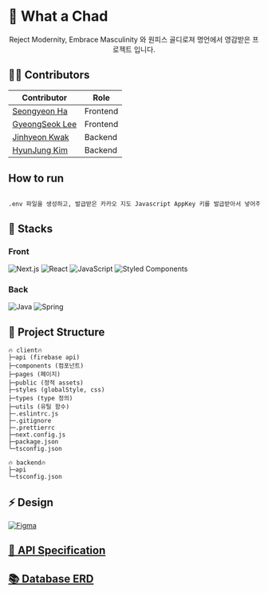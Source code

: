 # 🔱 What a Chad

<p align="center">Reject Modernity, Embrace Masculinity 와 원피스 골디로져 명언에서 영감받은 프로젝트 입니다.
</p>

## 👨‍💻 Contributors

| Contributor                                      | Role     |
| ------------------------------------------------ | -------- |
| [Seongyeon Ha](https://github.com/iDevBrandon)   | Frontend |
| [GyeongSeok Lee](https://github.com/lekosk2001)  | Frontend |
| [Jinhyeon Kwak](https://github.com/JinhyeonKwak) | Backend  |
| [HyunJung Kim](https://github.com/HyunJng)       | Backend  |

## How to run

```bash

.env 파일을 생성하고, 발급받은 카카오 지도 Javascript AppKey 키를 발급받아서 넣어주세요.

```

## 🔨 Stacks

### Front

![Next.js](https://img.shields.io/badge/Next.js-000000?style=for-the-badge&logo=Next.js&logoColor=white)
![React](https://img.shields.io/badge/react-%2320232a.svg?style=for-the-badge&logo=react&logoColor=%2361DAFB)
![JavaScript](https://img.shields.io/badge/javascript-%23323330.svg?style=for-the-badge&logo=javascript&logoColor=%23F7DF1E)
![Styled Components](https://img.shields.io/badge/styled--components-DB7093?style=for-the-badge&logo=styled-components&logoColor=white)

### Back

![Java](https://img.shields.io/badge/java-%23ED8B00.svg?style=for-the-badge&logo=java&logoColor=white)
![Spring](https://img.shields.io/badge/spring-%236DB33F.svg?style=for-the-badge&logo=spring&logoColor=white)

## 🧩 Project Structure

```note
🔥 client🔥
├─api (firebase api)
├─components (컴포넌트)
├─pages (페이지)
├─public (정적 assets)
├─styles (globalStyle, css)
├─types (type 정의)
├─utils (유틸 함수)
├─.eslintrc.js
├─.gitignore
├─.prettierrc
├─next.config.js
├─package.json
└─tsconfig.json
```

```note
🔥 backend🔥
├─api
└─tsconfig.json
```

## ⚡ Design

[![Figma](https://img.shields.io/badge/figma-%2320232a.svg?style=for-the-badge&logo=Figma&logoColor=#000000)](https://www.figma.com/file/aeuWbLtbaP8ttYFRufwjjq/What-A-Chad-Frontend?node-id=0-1&t=olatIYtZe48ZGTkM-0)

## [📝 API Specification](https://github.com/whatachad/plan/wiki/API-%EB%AA%85%EC%84%B8%EC%84%9C)

## [📚 Database ERD](https://www.erdcloud.com/d/oRhH8xPAPBZTDtB4Y)
